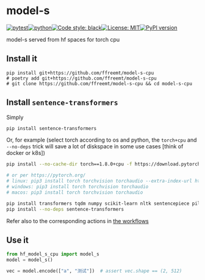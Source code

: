 # model-s
[![pytest](https://github.com/ffreemt/model-s-cpu/actions/workflows/routine-tests.yml/badge.svg)](https://github.com/ffreemt/model-s-cpu/actions)[![python](https://img.shields.io/static/v1?label=python+&message=3.8%2B&color=blue)](https://www.python.org/downloads/)[![Code style: black](https://img.shields.io/badge/code%20style-black-000000.svg)](https://github.com/psf/black)[![License: MIT](https://img.shields.io/badge/License-MIT-yellow.svg)](https://opensource.org/licenses/MIT)[![PyPI version](https://badge.fury.io/py/hf_model_s_cpu.svg)](https://badge.fury.io/py/hf_model_s_cpu)

model-s served from hf spaces for torch cpu

## Install it

```shell
pip install git+https://github.com/ffreemt/model-s-cpu
# poetry add git+https://github.com/ffreemt/model-s-cpu
# git clone https://github.com/ffreemt/model-s-cpu && cd model-s-cpu
```

## Install `sentence-transformers`
Simply
```bash
pip install sentence-transformers
```
Or, for example (select torch according to os and python, the `torch+cpu` and `--no-deps` trick will save a lot of diskspace in some use cases [think of docker or k8s])
```bash
pip install --no-cache-dir torch==1.8.0+cpu -f https://download.pytorch.org/whl/torch_stable.html  # adjust according to os/python

# or per https://pytorch.org/
# linux: pip3 install torch torchvision torchaudio --extra-index-url https://download.pytorch.org/whl/cpu
# windows: pip3 install torch torchvision torchaudio
# macos: pip3 install torch torchvision torchaudio
```

```bash
pip install transformers tqdm numpy scikit-learn nltk sentencepiece pillow
pip install --no-deps sentence-transformers
```

Refer also to the corresponding actions in [the workflows](https://github.com/ffreemt/model-s-cpu/blob/main/.github/workflows/routine-tests.yml)

## Use it
```python
from hf_model_s_cpu import model_s
model = model_s()

vec = model.encode(["a", "测试"])  # assert vec.shape == (2, 512)
```
